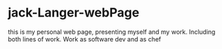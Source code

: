 # jack-Langer-webPage


this is my personal web page, presenting myself and my work. Including both lines of work. Work as software dev and as chef
